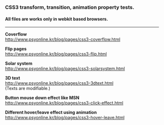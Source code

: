 ### CSS3 transform, transition, animation property tests.
#### All files are works only in webkit based browsers.
  
-----
  
**Coverflow**  
<http://www.psyonline.kr/blog/pages/css3-coverflow.html>  

**Flip pages**  
<http://www.psyonline.kr/blog/pages/css3-flip.html>  

**Solar system**  
<http://www.psyonline.kr/blog/pages/css3-solarsystem.html>  

**3D text**  
<http://www.psyonline.kr/blog/pages/css3-3dtext.html>  
(Texts are modifiable.)

**Button mouse down effect like MSN**  
<http://www.psyonline.kr/blog/pages/css3-click-effect.html>

**Different hover/leave effect using animation**  
<http://www.psyonline.kr/blog/pages/css3-hover-leave.html>  